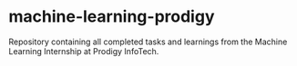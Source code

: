 # machine-learning-prodigy
Repository containing all completed tasks and learnings from the Machine Learning Internship at Prodigy InfoTech.
